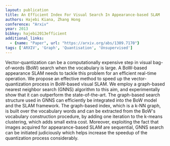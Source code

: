 ```yaml
---
layout: publication
title: An Efficient Index For Visual Search In Appearance-based SLAM
authors: Hajebi Kiana, Zhang Hong
conference: "Arxiv"
year: 2013
bibkey: hajebi2013efficient
additional_links:
  - {name: "Paper", url: "https://arxiv.org/abs/1309.7170"}
tags: ['ARXIV', 'Graph', 'Quantisation', 'Unsupervised']
---
```

Vector-quantization can be a computationally expensive step in visual bag-of-words (BoW) search when the vocabulary is large. A BoW-based appearance SLAM needs to tackle this problem for an efficient real-time operation. We propose an effective method to speed up the vector-quantization process in BoW-based visual SLAM. We employ a graph-based nearest neighbor search (GNNS) algorithm to this aim, and experimentally show that it can outperform the state-of-the-art. The graph-based search structure used in GNNS can efficiently be integrated into the BoW model and the SLAM framework. The graph-based index, which is a k-NN graph, is built over the vocabulary words and can be extracted from the BoW's vocabulary construction procedure, by adding one iteration to the k-means clustering, which adds small extra cost. Moreover, exploiting the fact that images acquired for appearance-based SLAM are sequential, GNNS search can be initiated judiciously which helps increase the speedup of the quantization process considerably.
